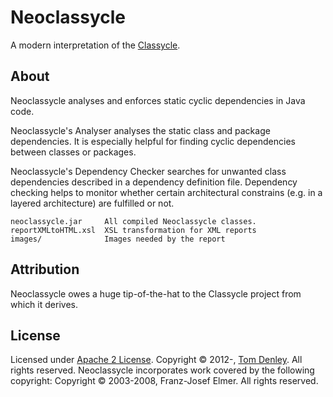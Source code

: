 Neoclassycle
============
A modern interpretation of the [Classycle].

About
-----
Neoclassycle analyses and enforces static cyclic dependencies in Java code.

Neoclassycle's Analyser analyses the static class and package dependencies. It is especially helpful for finding cyclic dependencies between classes or packages.

Neoclassycle's Dependency Checker searches for unwanted class dependencies described in a dependency definition file. Dependency checking helps to monitor whether certain architectural constrains (e.g. in a layered architecture) are fulfilled or not.

    neoclassycle.jar     All compiled Neoclassycle classes.
    reportXMLtoHTML.xsl  XSL transformation for XML reports
    images/              Images needed by the report

Attribution
-----------
Neoclassycle owes a huge tip-of-the-hat to the Classycle project from which it derives.

License
-------
Licensed under [Apache 2 License].
Copyright &copy; 2012-, [Tom Denley]. All rights reserved.
Neoclassycle incorporates work covered by the following copyright:
Copyright &copy; 2003-2008, Franz-Josef Elmer. All rights reserved.
 
[Classycle]: http://classycle.sourceforge.net/
[Apache 2 License]: https://raw.github.com/netmelody/ci-eye/master/LICENSE
[Tom Denley]: https://github.com/scarytom